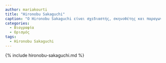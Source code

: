 ```yaml
---
author: mariakourti
title: "Hironobu Sakaguchi"
caption: "Ο Hironobu Sakaguchi είναι σχεδιαστής, σκηνοθέτης και παραγωγός βιντεοπαιχνιδιών. Γεννήθηκε στην Ιαπωνία. Είναι ο δημιουργός της σειράς παιχνιδιών Final Fantasy, και είχε μεγάλη επιρροή στον τομέα των video games."
categories:
  - Βιογραφία 
  - Ορισμός 
tags:
  - Hironobu Sakaguchi
---
```


{% include hironobu-sakaguchi.md %}
